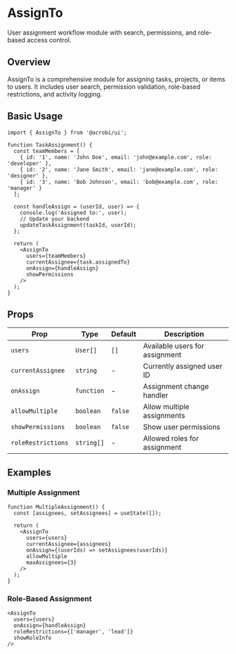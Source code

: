 # AssignTo

User assignment workflow module with search, permissions, and role-based access control.

## Overview

AssignTo is a comprehensive module for assigning tasks, projects, or items to users. It includes user search, permission validation, role-based restrictions, and activity logging.

## Basic Usage

```tsx
import { AssignTo } from '@acrobi/ui';

function TaskAssignment() {
  const teamMembers = [
    { id: '1', name: 'John Doe', email: 'john@example.com', role: 'developer' },
    { id: '2', name: 'Jane Smith', email: 'jane@example.com', role: 'designer' },
    { id: '3', name: 'Bob Johnson', email: 'bob@example.com', role: 'manager' }
  ];

  const handleAssign = (userId, user) => {
    console.log('Assigned to:', user);
    // Update your backend
    updateTaskAssignment(taskId, userId);
  };

  return (
    <AssignTo
      users={teamMembers}
      currentAssignee={task.assignedTo}
      onAssign={handleAssign}
      showPermissions
    />
  );
}
```

## Props

| Prop | Type | Default | Description |
|------|------|---------|-------------|
| `users` | `User[]` | `[]` | Available users for assignment |
| `currentAssignee` | `string` | - | Currently assigned user ID |
| `onAssign` | `function` | - | Assignment change handler |
| `allowMultiple` | `boolean` | `false` | Allow multiple assignments |
| `showPermissions` | `boolean` | `false` | Show user permissions |
| `roleRestrictions` | `string[]` | - | Allowed roles for assignment |

## Examples

### Multiple Assignment

```tsx
function MultipleAssignment() {
  const [assignees, setAssignees] = useState([]);

  return (
    <AssignTo
      users={users}
      currentAssignee={assignees}
      onAssign={(userIds) => setAssignees(userIds)}
      allowMultiple
      maxAssignees={3}
    />
  );
}
```

### Role-Based Assignment

```tsx
<AssignTo
  users={users}
  onAssign={handleAssign}
  roleRestrictions={['manager', 'lead']}
  showRoleInfo
/>
```